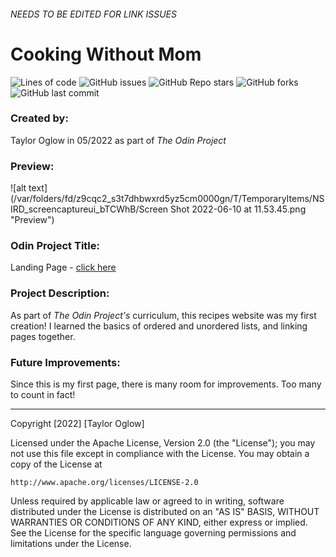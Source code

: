 ###### NEEDS TO BE EDITED FOR LINK ISSUES 
# Cooking Without Mom

![Lines of code](https://img.shields.io/tokei/lines/github/TaylorOglow/odin-recipes)
![GitHub issues](https://img.shields.io/github/issues-raw/TaylorOglow/odin-recipes)
![GitHub Repo stars](https://img.shields.io/github/stars/TaylorOglow/odin-recipes?style=social)
![GitHub forks](https://img.shields.io/github/forks/TaylorOglow/odin-recipes?style=social)
![GitHub last commit](https://img.shields.io/github/last-commit/TaylorOglow/odin-recipes)

### Created by: 
Taylor Oglow in 05/2022 as part of *The Odin Project*

### Preview: 
![alt text](/var/folders/fd/z9cqc2_s3t7dhbwxrd5yz5cm0000gn/T/TemporaryItems/NSIRD_screencaptureui_bTCWhB/Screen Shot 2022-06-10 at 11.53.45.png "Preview")

### Odin Project Title: 
Landing Page - [click here](https://www.theodinproject.com/lessons/foundations-landing-page)

### Project Description: 
As part of *The Odin Project's* curriculum, this recipes website was my first creation! I learned the basics of ordered and unordered lists, and linking pages together. 

### Future Improvements:
 Since this is my first page, there is many room for improvements. Too many to count in fact!

-------------------------------

Copyright [2022] [Taylor Oglow]

Licensed under the Apache License, Version 2.0 (the "License");
you may not use this file except in compliance with the License.
You may obtain a copy of the License at

    http://www.apache.org/licenses/LICENSE-2.0

Unless required by applicable law or agreed to in writing, software
distributed under the License is distributed on an "AS IS" BASIS,
WITHOUT WARRANTIES OR CONDITIONS OF ANY KIND, either express or implied.
See the License for the specific language governing permissions and
limitations under the License.